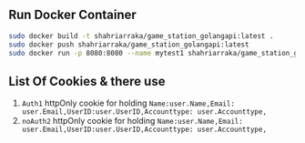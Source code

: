 ## Run Docker Container 

```bash
sudo docker build -t shahriarraka/game_station_golangapi:latest .
sudo docker push shahriarraka/game_station_golangapi:latest 
sudo docker run -p 8080:8080 --name mytest1 shahriarraka/game_station_golangapi:latest

```

## List Of Cookies & there use

1. `Auth1` httpOnly cookie for holding 
`Name:user.Name,Email: user.Email,UserID:user.UserID,Accounttype: user.Accounttype,`
2. `noAuth2` httpOnly cookie for holding
`Name:user.Name,Email: user.Email,UserID:user.UserID,Accounttype: user.Accounttype,`
